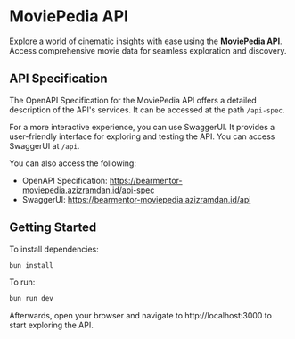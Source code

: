 # MoviePedia API

Explore a world of cinematic insights with ease using the **MoviePedia API**. Access comprehensive movie data for seamless exploration and discovery.

## API Specification

The OpenAPI Specification for the MoviePedia API offers a detailed description of the API's services. It can be accessed at the path `/api-spec`.

For a more interactive experience, you can use SwaggerUI. It provides a user-friendly interface for exploring and testing the API. You can access SwaggerUI at `/api`.

You can also access the following:

- OpenAPI Specification: https://bearmentor-moviepedia.azizramdan.id/api-spec
- SwaggerUI: https://bearmentor-moviepedia.azizramdan.id/api

## Getting Started

To install dependencies:

```sh
bun install
```

To run:

```sh
bun run dev
```

Afterwards, open your browser and navigate to http://localhost:3000 to start exploring the API.
